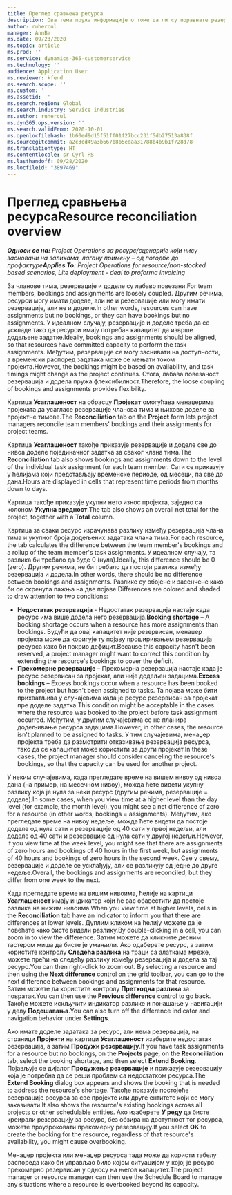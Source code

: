 ```yaml
---
title: Преглед сравњења ресурса
description: Ова тема пружа информације о томе да ли су поравнате резервације ресурса и додељивања задацима у пројекту.
author: ruhercul
manager: AnnBe
ms.date: 09/23/2020
ms.topic: article
ms.prod: ''
ms.service: dynamics-365-customerservice
ms.technology: ''
audience: Application User
ms.reviewer: kfend
ms.search.scope: ''
ms.custom: ''
ms.assetid: ''
ms.search.region: Global
ms.search.industry: Service industries
ms.author: ruhercul
ms.dyn365.ops.version: ''
ms.search.validFrom: 2020-10-01
ms.openlocfilehash: 1b60ed9d15f51ff01f27bcc231f5db27513a838f
ms.sourcegitcommit: a2c3cd49a3b667b8b5edaa31788b4b9b1f728d78
ms.translationtype: HT
ms.contentlocale: sr-Cyrl-RS
ms.lasthandoff: 09/28/2020
ms.locfileid: "3897469"
---
```

# <a name="resource-reconciliation-overview"></a><span data-ttu-id="abfe3-103">Преглед сравњења ресурса</span><span class="sxs-lookup"><span data-stu-id="abfe3-103">Resource reconciliation overview</span></span>

<span data-ttu-id="abfe3-104">_**Односи се на:** Project Operations за ресурс/сценарије који нису засновани на залихама, лагану примену – од погодбе до профактуре_</span><span class="sxs-lookup"><span data-stu-id="abfe3-104">_**Applies To:** Project Operations for resource/non-stocked based scenarios, Lite deployment - deal to proforma invoicing_</span></span>

<span data-ttu-id="abfe3-105">За чланове тима, резервације и доделе су лабаво повезани.</span><span class="sxs-lookup"><span data-stu-id="abfe3-105">For team members, bookings and assignments are loosely coupled.</span></span> <span data-ttu-id="abfe3-106">Другим речима, ресурси могу имати доделе, али не и резервације или могу имати резервације, али не и доделе.</span><span class="sxs-lookup"><span data-stu-id="abfe3-106">In other words, resources can have assignments but no bookings, or they can have bookings but no assignments.</span></span> <span data-ttu-id="abfe3-107">У идеалном случају, резервације и доделе треба да се ускладе тако да ресурси имају потребан капацитет да изврше додељене задатке.</span><span class="sxs-lookup"><span data-stu-id="abfe3-107">Ideally, bookings and assignments should be aligned, so that resources have committed capacity to perform the task assignments.</span></span> <span data-ttu-id="abfe3-108">Међутим, резервације се могу заснивати на доступности, а временски распоред задатака може се мењати током пројекта.</span><span class="sxs-lookup"><span data-stu-id="abfe3-108">However, the bookings might be based on availability, and task timings might change as the project continues.</span></span> <span data-ttu-id="abfe3-109">Стога, лабава повезаност резервација и додела пружа флексибилност.</span><span class="sxs-lookup"><span data-stu-id="abfe3-109">Therefore, the loose coupling of bookings and assignments provides flexibility.</span></span>

<span data-ttu-id="abfe3-110">Картица **Усаглашеност** на обрасцу **Пројекат** омогућава менаџерима пројеката да усагласе резервације чланова тима и њихове доделе за пројектне тимове.</span><span class="sxs-lookup"><span data-stu-id="abfe3-110">The **Reconciliation** tab on the **Project** form lets project managers reconcile team members' bookings and their assignments for project teams.</span></span>

<span data-ttu-id="abfe3-111">Картица **Усаглашеност** такође приказује резервације и доделе све до нивоа доделе појединачног задатка за сваког члана тима.</span><span class="sxs-lookup"><span data-stu-id="abfe3-111">The **Reconciliation** tab also shows bookings and assignments down to the level of the individual task assignment for each team member.</span></span> <span data-ttu-id="abfe3-112">Сати се приказују у ћелијама који представљају временске периоде, од месеци, па све до дана.</span><span class="sxs-lookup"><span data-stu-id="abfe3-112">Hours are displayed in cells that represent time periods from months down to days.</span></span>

<span data-ttu-id="abfe3-113">Картица такође приказује укупни нето износ пројекта, заједно са колоном **Укупна вредност**.</span><span class="sxs-lookup"><span data-stu-id="abfe3-113">The tab also shows an overall net total for the project, together with a **Total** column.</span></span>

<span data-ttu-id="abfe3-114">Картица за сваки ресурс израчунава разлику између резервација члана тима и укупног броја додељених задатака члана тима.</span><span class="sxs-lookup"><span data-stu-id="abfe3-114">For each resource, the tab calculates the difference between the team member's bookings and a rollup of the team member's task assignments.</span></span> <span data-ttu-id="abfe3-115">У идеалном случају, та разлика би требало да буде 0 (нула).</span><span class="sxs-lookup"><span data-stu-id="abfe3-115">Ideally, this difference should be 0 (zero).</span></span> <span data-ttu-id="abfe3-116">Другим речима, не би требало да постоји разлика између резервација и додела.</span><span class="sxs-lookup"><span data-stu-id="abfe3-116">In other words, there should be no difference between bookings and assignments.</span></span> <span data-ttu-id="abfe3-117">Разлике су обојене и засенчене како би се скренула пажња на две појаве:</span><span class="sxs-lookup"><span data-stu-id="abfe3-117">Differences are colored and shaded to draw attention to two conditions:</span></span>

- <span data-ttu-id="abfe3-118">**Недостатак резервација** - Недостатак резервација настаје када ресурс има више додела него резервација.</span><span class="sxs-lookup"><span data-stu-id="abfe3-118">**Booking shortage** – A booking shortage occurs when a resource has more assignments than bookings.</span></span> <span data-ttu-id="abfe3-119">Будући да овај капацитет није резервисан, менаџер пројекта може да коригује ту појаву проширивањем резервација ресурса како би покрио дефицит.</span><span class="sxs-lookup"><span data-stu-id="abfe3-119">Because this capacity hasn't been reserved, a project manager might want to correct this condition by extending the resource's bookings to cover the deficit.</span></span>
- <span data-ttu-id="abfe3-120">**Прекомерне резервације** – Прекомерна резервација настаје када је ресурс резервисан за пројекат, али није додељен задацима.</span><span class="sxs-lookup"><span data-stu-id="abfe3-120">**Excess bookings** – Excess bookings occur when a resource has been booked to the project but hasn't been assigned to tasks.</span></span> <span data-ttu-id="abfe3-121">Та појава може бити прихватљива у случајевима када је ресурс резервисан за пројекат пре доделе задатка.</span><span class="sxs-lookup"><span data-stu-id="abfe3-121">This condition might be acceptable in the cases where the resource was booked to the project before task assignment occurred.</span></span> <span data-ttu-id="abfe3-122">Међутим, у другим случајевима се не планира додељивање ресурса задацима.</span><span class="sxs-lookup"><span data-stu-id="abfe3-122">However, in other cases, the resource isn't planned to be assigned to tasks.</span></span> <span data-ttu-id="abfe3-123">У тим случајевима, менаџер пројекта треба да размотрити отказивање резервација ресурса, тако да се капацитет може користити за други пројекат.</span><span class="sxs-lookup"><span data-stu-id="abfe3-123">In these cases, the project manager should consider canceling the resource's bookings, so that the capacity can be used for another project.</span></span>

<span data-ttu-id="abfe3-124">У неким случајевима, када прегледате време на вишем нивоу од нивоа дана (на пример, на месечном нивоу), можда ћете видети укупну разлику која је нула за неки ресурс (другим речима, резервације = доделе).</span><span class="sxs-lookup"><span data-stu-id="abfe3-124">In some cases, when you view time at a higher level than the day level (for example, the month level), you might see a net difference of zero for a resource (in other words, bookings = assignments).</span></span> <span data-ttu-id="abfe3-125">Међутим, ако прегледате време на нивоу недеље, можда ћете видети да постоје доделе од нула сати и резервације од 40 сати у првој недељи, али доделе од 40 сати и резервације од нула сати у другој недељи.</span><span class="sxs-lookup"><span data-stu-id="abfe3-125">However, if you view time at the week level, you might see that there are assignments of zero hours and bookings of 40 hours in the first week, but assignments of 40 hours and bookings of zero hours in the second week.</span></span> <span data-ttu-id="abfe3-126">Све у свему, резервације и доделе се усклађују, али се разликују од једне до друге недеље.</span><span class="sxs-lookup"><span data-stu-id="abfe3-126">Overall, the bookings and assignments are reconciled, but they differ from one week to the next.</span></span>

<span data-ttu-id="abfe3-127">Када прегледате време на вишим нивоима, ћелије на картици **Усаглашеност** имају индикатор који ће вас обавестити да постоје разлике на нижим нивоима.</span><span class="sxs-lookup"><span data-stu-id="abfe3-127">When you view time at higher levels, cells in the **Reconciliation** tab have an indicator to inform you that there are differences at lower levels.</span></span> <span data-ttu-id="abfe3-128">Дуплим кликом на ћелију можете да је повећате како бисте видели разлику.</span><span class="sxs-lookup"><span data-stu-id="abfe3-128">By double-clicking in a cell, you can zoom in to view the difference.</span></span> <span data-ttu-id="abfe3-129">Затим можете да кликните десним тастером миша да бисте је умањили. Ако одаберете ресурс, а затим користите контролу **Следећа разлика** на траци са алаткама мреже, можете прећи на следећу разлику између резервација и додела за тај ресурс.</span><span class="sxs-lookup"><span data-stu-id="abfe3-129">You can then right-click to zoom out. By selecting a resource and then using the **Next difference** control on the grid toolbar, you can go to the next difference between bookings and assignments for that resource.</span></span> <span data-ttu-id="abfe3-130">Затим можете да користите контролу **Претходна разлика** за повратак.</span><span class="sxs-lookup"><span data-stu-id="abfe3-130">You can then use the **Previous difference** control to go back.</span></span> <span data-ttu-id="abfe3-131">Такође можете искључити индикатор разлике и понашање у навигацији у делу **Подешавања**.</span><span class="sxs-lookup"><span data-stu-id="abfe3-131">You can also turn off the difference indicator and navigation behavior under **Settings**.</span></span>


<span data-ttu-id="abfe3-132">Ако имате доделе задатака за ресурс, али нема резервација, на страници **Пројекти** на картици **Усаглашеност** изаберите недостатак резервација, а затим **Продужи резервацију**.</span><span class="sxs-lookup"><span data-stu-id="abfe3-132">If you have task assignments for a resource but no bookings, on the **Projects** page, on the **Reconciliation** tab, select the booking shortage, and then select **Extend Booking**.</span></span> <span data-ttu-id="abfe3-133">Појављује се дијалог **Продужење резервације** и приказује резервацију која је потребна да се реши проблем са недостатком ресурса.</span><span class="sxs-lookup"><span data-stu-id="abfe3-133">The **Extend Booking** dialog box appears and shows the booking that is needed to address the resource's shortage.</span></span> <span data-ttu-id="abfe3-134">Такође показује постојеће резервације ресурса за све пројекте или друге ентитете који се могу заказивати.</span><span class="sxs-lookup"><span data-stu-id="abfe3-134">It also shows the resource's existing bookings across all projects or other schedulable entities.</span></span> <span data-ttu-id="abfe3-135">Ако изаберете **У реду** да бисте креирали резервацију за ресурс, без обзира на доступност тог ресурса, можете проузроковати прекомерну резервацију.</span><span class="sxs-lookup"><span data-stu-id="abfe3-135">If you select **OK** to create the booking for the resource, regardless of that resource's availability, you might cause overbooking.</span></span>

<span data-ttu-id="abfe3-136">Менаџер пројекта или менаџер ресурса тада може да користи табелу распореда како би управљао било којом ситуацијом у којој је ресурс прекомерно резервисан у односу на његов капацитет.</span><span class="sxs-lookup"><span data-stu-id="abfe3-136">The project manager or resource manager can then use the Schedule Board to manage any situations where a resource is overbooked beyond its capacity.</span></span>

